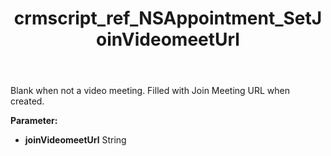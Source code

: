 ﻿---
title: crmscript_ref_NSAppointment_SetJoinVideomeetUrl
description: NSAppointment.SetJoinVideomeetUrl(String joinVideomeetUrl)
intellisense: NSAppointment.SetJoinVideomeetUrl
keywords: NSAppointment, GetJoinVideomeetUrl
so.topic: reference
---

Blank when not a video meeting. Filled with Join Meeting URL when created.

**Parameter:** 
 - **joinVideomeetUrl** String

